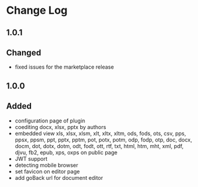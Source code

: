 # Change Log

## 1.0.1
## Changed
- fixed issues for the marketplace release

## 1.0.0
## Added
- configuration page of plugin
- coediting docx, xlsx, pptx by authors
- embedded view xls, xlsx, xlsm, xlt, xltx, xltm, ods, fods, ots, csv, pps, ppsx, ppsm, ppt, pptx, pptm, pot, potx, potm, odp, fodp, otp, doc, docx, docm, dot, dotx, dotm, odt, fodt, ott, rtf, txt, html, htm, mht, xml, pdf, djvu, fb2, epub, xps, oxps on public page
- JWT support
- detecting mobile browser
- set favicon on editor page
- add goBack url for document editor